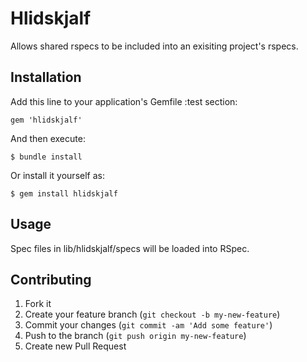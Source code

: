 # Hlidskjalf

Allows shared rspecs to be included into an exisiting project's rspecs.

## Installation

Add this line to your application's Gemfile :test section:

    gem 'hlidskjalf'

And then execute:

    $ bundle install

Or install it yourself as:

    $ gem install hlidskjalf

## Usage

Spec files in lib/hlidskjalf/specs will be loaded into RSpec.

## Contributing

1. Fork it
2. Create your feature branch (`git checkout -b my-new-feature`)
3. Commit your changes (`git commit -am 'Add some feature'`)
4. Push to the branch (`git push origin my-new-feature`)
5. Create new Pull Request
